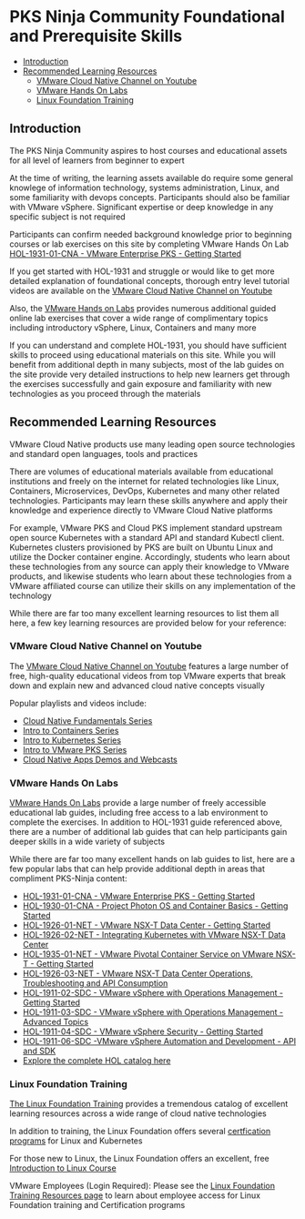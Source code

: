 # PKS Ninja Community Foundational and Prerequisite Skills

- [Introduction]()
- [Recommended Learning Resources](https://github.com/CNA-Tech/PKS-Ninja/blob/master/Courses/FoundationalSkills-FS8954/readme.md#recommended-learning-resources)
  - [VMware Cloud Native Channel on Youtube](https://github.com/CNA-Tech/PKS-Ninja/blob/master/Courses/FoundationalSkills-FS8954/readme.md#vmware-cloud-native-channel-on-youtube)
  - [VMware Hands On Labs](https://github.com/CNA-Tech/PKS-Ninja/blob/master/Courses/FoundationalSkills-FS8954/readme.md#vmware-hands-on-labs)
  - [Linux Foundation Training](https://github.com/CNA-Tech/PKS-Ninja/blob/master/Courses/FoundationalSkills-FS8954/readme.md#linux-foundation-training)

## Introduction

The PKS Ninja Community aspires to host courses and educational assets for all level of learners from beginner to expert

At the time of writing, the learning assets available do require some general knowlege of information technology, systems administration, Linux, and some familiarity with devops concepts. Participants should also be familiar with VMware vSphere. Significant expertise or deep knowledge in any specific subject is not required

Participants can confirm needed background knowledge prior to beginning courses or lab exercises on this site by completing VMware Hands On Lab [HOL-1931-01-CNA - VMware Enterprise PKS - Getting Started](https://labs.hol.vmware.com/HOL/catalogs/catalog/874)

If you get started with HOL-1931 and struggle or would like to get more detailed explanation of foundational concepts, thorough entry level tutorial videos are available on the [VMware Cloud Native Channel on Youtube]() 

Also, the [VMware Hands on Labs]() provides numerous additional guided online lab exercises that cover a wide range of complimentary topics including introductory vSphere, Linux, Containers and many more

If you can understand and complete HOL-1931, you should have sufficient skills to proceed using educational materials on this site. While you will benefit from additional depth in many subjects, most of the lab guides on the site provide very detailed instructions to help new learners get through the exercises successfully and gain exposure and familiarity with new technologies as you proceed through the materials

## Recommended Learning Resources

VMware Cloud Native products use many leading open source technologies and standard open languages, tools and practices

There are volumes of educational materials available from educational institutions and freely on the internet for related technologies like Linux, Containers, Microservices, DevOps, Kubernetes and many other related technologies. Participants may learn these skills anywhere and apply their knowledge and experience directly to VMware Cloud Native platforms 

For example, VMware PKS and Cloud PKS implement standard upstream open source Kubernetes with a standard API and standard Kubectl client. Kubernetes clusters provisioned by PKS are built on Ubuntu Linux and utilize the Docker container engine. Accordingly, students who learn about these technologies from any source can apply their knowledge to VMware products, and likewise students who learn about these technologies from a VMware affiliated course can utilize their skills on any implementation of the technology

While there are far too many excellent learning resources to list them all here, a few key learning resources are provided below for your reference:

### VMware Cloud Native Channel on Youtube

The [VMware Cloud Native Channel on Youtube](https://www.youtube.com/channel/UCdkGV51Nu0unDNT58bHt9bg) features a large number of free, high-quality educational videos from top VMware experts that break down and explain new and advanced cloud native concepts visually

Popular playlists and videos include: 

- [Cloud Native Fundamentals Series](https://www.youtube.com/playlist?list=PL7bmigfV0EqQBOvECgGv1ZVavPxDJYKCL)
- [Intro to Containers Series](https://www.youtube.com/playlist?list=PL7bmigfV0EqQt5_pBPQ8tsZjI1w68-e0H)
- [Intro to Kubernetes Series](https://www.youtube.com/playlist?list=PL7bmigfV0EqQw4WnD0wF-SRBYttCFeBbF)
- [Intro to VMware PKS Series](https://www.youtube.com/playlist?list=PL7bmigfV0EqQErnfLXSI2yEUGRN6FOK_o)
- [Cloud Native Apps Demos and Webcasts](https://www.youtube.com/playlist?list=PL7bmigfV0EqQzsvOcT8KYfulg-lpNsooC)

### VMware Hands On Labs

[VMware Hands On Labs](https://communities.vmware.com/community/vmtn/resources/how) provide a large number of freely accessible educational lab guides, including free access to a lab environment to complete the exercises. In addition to HOL-1931 guide referenced above, there are a number of additional lab guides that can help participants gain deeper skills in a wide variety of subjects

While there are far too many excellent hands on lab guides to list, here are a few popular labs that can help provide additional depth in areas that compliment PKS-Ninja content:

- [HOL-1931-01-CNA - VMware Enterprise PKS - Getting Started](https://labs.hol.vmware.com/HOL/catalogs/catalog/874)
- [HOL-1930-01-CNA - Project Photon OS and Container Basics - Getting Started](https://labs.hol.vmware.com/HOL/catalogs/catalog/874)
- [HOL-1926-01-NET - VMware NSX-T Data Center - Getting Started](https://labs.hol.vmware.com/HOL/catalogs/catalog/877)
- [HOL-1926-02-NET - Integrating Kubernetes with VMware NSX-T Data Center](https://labs.hol.vmware.com/HOL/catalogs/catalog/877)
- [HOL-1935-01-NET - VMware Pivotal Container Service on VMware NSX-T - Getting Started](https://labs.hol.vmware.com/HOL/catalogs/catalog/877)
- [HOL-1926-03-NET - VMware NSX-T Data Center Operations, Troubleshooting and API Consumption](https://labs.hol.vmware.com/HOL/catalogs/catalog/877)
- [HOL-1911-02-SDC - VMware vSphere with Operations Management - Getting Started](https://labs.hol.vmware.com/HOL/catalogs/catalog/123)
- [HOL-1911-03-SDC - VMware vSphere with Operations Management - Advanced Topics](https://labs.hol.vmware.com/HOL/catalogs/catalog/123)
- [HOL-1911-04-SDC - VMware vSphere Security - Getting Started](https://labs.hol.vmware.com/HOL/catalogs/catalog/123)
- [HOL-1911-06-SDC -VMware vSphere Automation and Development - API and SDK](https://labs.hol.vmware.com/HOL/catalogs/catalog/123)
- [Explore the complete HOL catalog here](https://labs.hol.vmware.com/HOL/catalogs/catalog/all)

### Linux Foundation Training

[The Linux Foundation Training](https://training.linuxfoundation.org/training/plan-your-training/) provides a tremendous catalog of excellent learning resources across a wide range of cloud native technologies

In addition to training, the Linux Foundation offers several [certfication programs](https://training.linuxfoundation.org/certification/) for Linux and Kubernetes

For those new to Linux, the Linux Foundation offers an excellent, free [Introduction to Linux Course](https://training.linuxfoundation.org/training/introduction-to-linux/)

VMware Employees (Login Required): Please see the [Linux Foundation Training Resources page](https://confluence.eng.vmware.com/pages/viewpage.action?pageId=286729005) to learn about employee access for Linux Foundation training and Certification programs
